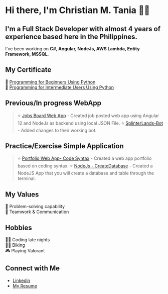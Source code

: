 # Hi there, I'm Christian M. Tania 👋🏻

## I'm a Full Stack Developer with almost 4 years of experience based here in the Philippines.
I've been working on <strong> C#, Angular, NodeJs, AWS Lambda, Entity Framework, MSSQL</strong>.

## My Certificate
📜 [Programming for Beginners Using Python](https://courses.buri.io/view/user/certificate/10be5a5d-8d80-459d-a353-190e255f54ce/pdf) <br/>
📜 [Programming for Intermediate Users Using Python](https://courses.buri.io/view/user/certificate/c725f9b0-5bed-4951-a06a-fe0b7bec730a/pdf)

## Previous/In progress WebApp <br/>
> ⭐️ [Jobs Board Web App](https://github.com/cmtania/jobs-board) - Created job posted web app using Angular 12 and NodeJs as backend using local JSON File.
> ⭐️ [SplinterLands-Bot](https://github.com/cmtania/splinterlands-bot/commit/4aa3005e222f1365f6c82caf183494b01ac8da82) - Added changes to their working bot. 
## Practice/Exercise Simple Application <br/>
> ⭐️ [Portfolio Web App- Code Syntax](https://github.com/cmtania/portfolio-vscodetheme) - Created a web app portfolio based on coding syntax.
> ⭐️ [NodeJs - CreateDatabase](https://github.com/cmtania/NodeJs-CreateDatabase) - Created a NodeJS App that you will create a database and table through the terminal.

## My Values
🧠 Problem-solving capability<br/>
🙌 Teamwork & Communication

## Hobbies
👨‍💻 Coding late nights <br/>
🚴‍♂️ Biking </br>
🎮 Playing Valorant</br>
## Connect with Me
- [Linkedin](https://www.linkedin.com/in/taniachristian/) <br/>
- [My Resume](https://cmtania.github.io/resume/)<br />

